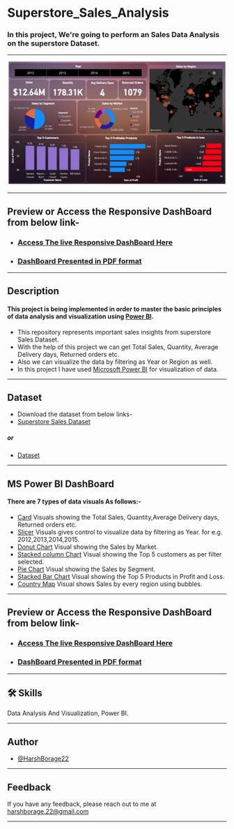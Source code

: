 
# Superstore_Sales_Analysis

### In this project, We're going to perform an Sales Data Analysis on the superstore Dataset. 
<hr>

<img src="https://github.com/HarshBorage22/Superstore_Sales_Analysis/blob/main/brave_gDPIauP7Vf.png" alt="DB">

<hr>

## Preview or Access the Responsive DashBoard from below link-    
- ### [Access The live Responsive DashBoard Here](https://app.powerbi.com/view?r=eyJrIjoiMWMyYWNkODctOWM1OC00MWI1LThiOTQtNDczNzRkYmU4NTg5IiwidCI6ImY3MDA5ZDIzLTRhOTAtNDJmMS05MTBkLTM3Y2JhYmI3N2UxZCIsImMiOjF9)
- ### [DashBoard Presented in PDF format](https://github.com/HarshBorage22/Superstore_Sales_Analysis/blob/main/Global_Superstore_2016.pdf)

<hr>

## Description 
#### This project is being implemented in order to master the basic principles of data analysis and visualization using [Power BI](https://powerbi.microsoft.com/en-au/).

- This repository represents important sales insights from superstore Sales Dataset.
- With the help of this project we can get Total Sales, Quantity, Average Delivery days, Returned orders etc.
- Also we can visualize the data by filtering as Year or Region as well.
- In this project I have used [Microsoft Power BI](https://powerbi.microsoft.com/en-au/) for visualization of data.
<hr>

## Dataset
- Download the dataset from below links-
- [Superstore Sales Dataset](https://docs.google.com/spreadsheets/d/1FlfLgKtLI22djUuLKEG5IrR6cF7kuZdm/edit?usp=share_link&ouid=101438139689325944751&rtpof=true&sd=true)
##### or
- [Dataset](https://github.com/HarshBorage22/Superstore_Sales_Analysis/blob/main/global_superstore_2016.xlsx)

<hr>


## MS Power BI DashBoard
#### There are 7 types of data visuals As follows:-
- [Card](https://learn.microsoft.com/en-us/power-bi/visuals/power-bi-visualization-card?tabs=powerbi-desktop) Visuals showing the Total Sales, Quantity,Average Delivery days, Returned orders etc.
- [Slicer](https://learn.microsoft.com/en-us/power-bi/visuals/power-bi-visualization-slicers?tabs=powerbi-desktop) Visuals gives control to visualize data by filtering as Year. for e.g. 2012,2013,2014,2015.
- [Donut Chart](https://learn.microsoft.com/en-us/power-bi/visuals/power-bi-visualization-doughnut-charts?tabs=powerbi-desktop) Visual showing the Sales by Market.
- [Stacked column Chart](https://www.tutorialgateway.org/power-bi-stacked-bar-chart/) Visual showing the Top 5 customers as per filter selected.
- [Pie Chart](https://www.tutorialgateway.org/pie-chart-in-power-bi/) Visual showing the Sales by Segment.
- [Stacked Bar Chart](https://www.tutorialgateway.org/power-bi-stacked-bar-chart/) Visual showing the Top 5 Products in Profit and Loss.
- [Country Map](https://learn.microsoft.com/en-us/power-bi/visuals/power-bi-map-tips-and-tricks) Visual shows Sales by every region using bubbles.

<hr>

## Preview or Access the Responsive DashBoard from below link-    
- ### [Access The live Responsive DashBoard Here](https://app.powerbi.com/view?r=eyJrIjoiMWMyYWNkODctOWM1OC00MWI1LThiOTQtNDczNzRkYmU4NTg5IiwidCI6ImY3MDA5ZDIzLTRhOTAtNDJmMS05MTBkLTM3Y2JhYmI3N2UxZCIsImMiOjF9)
- ### [DashBoard Presented in PDF format](https://github.com/HarshBorage22/Superstore_Sales_Analysis/blob/main/Global_Superstore_2016.pdf)

<hr>

## 🛠 Skills
Data Analysis And Visualization, Power BI.
<hr>

## Author

- [@HarshBorage22](https://www.github.com/HarshBorage22)

<hr>

## Feedback

If you have any feedback, please reach out to me at harshborage.22@gmail.com

<hr>






